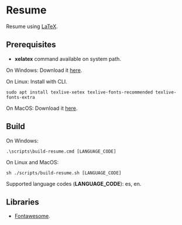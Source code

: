 # Resume

Resume using [LaTeX](https://www.latex-project.org/).

## Prerequisites

- **xelatex** command available on system path.

On Windows:
Download it [here](https://miktex.org/download).

On Linux:
Install with CLI.
```
sudo apt install texlive-xetex texlive-fonts-recommended texlive-fonts-extra
```

On MacOS:
Download it [here](https://www.tug.org/mactex/mactex-download.html).

## Build

On Windows:
```
.\scripts\build-resume.cmd [LANGUAGE_CODE]
```

On Linux and MacOS:
```
sh ./scripts/build-resume.sh [LANGUAGE_CODE]
```

Supported language codes (**LANGUAGE_CODE**): es, en.

## Libraries

- [Fontawesome](https://fontawesome.com/v4/icons/).
